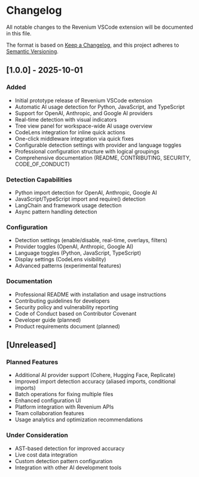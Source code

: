 # Changelog

All notable changes to the Revenium VSCode extension will be documented in this file.

The format is based on [Keep a Changelog](https://keepachangelog.com/en/1.0.0/),
and this project adheres to [Semantic Versioning](https://semver.org/spec/v2.0.0.html).

## [1.0.0] - 2025-10-01

### Added

- Initial prototype release of Revenium VSCode extension
- Automatic AI usage detection for Python, JavaScript, and TypeScript
- Support for OpenAI, Anthropic, and Google AI providers
- Real-time detection with visual indicators
- Tree view panel for workspace-wide AI usage overview
- CodeLens integration for inline quick actions
- One-click middleware integration via quick fixes
- Configurable detection settings with provider and language toggles
- Professional configuration structure with logical groupings
- Comprehensive documentation (README, CONTRIBUTING, SECURITY, CODE_OF_CONDUCT)

### Detection Capabilities

- Python import detection for OpenAI, Anthropic, Google AI
- JavaScript/TypeScript import and require() detection
- LangChain and framework usage detection
- Async pattern handling detection

### Configuration

- Detection settings (enable/disable, real-time, overlays, filters)
- Provider toggles (OpenAI, Anthropic, Google AI)
- Language toggles (Python, JavaScript, TypeScript)
- Display settings (CodeLens visibility)
- Advanced patterns (experimental features)

### Documentation

- Professional README with installation and usage instructions
- Contributing guidelines for developers
- Security policy and vulnerability reporting
- Code of Conduct based on Contributor Covenant
- Developer guide (planned)
- Product requirements document (planned)

## [Unreleased]

### Planned Features

- Additional AI provider support (Cohere, Hugging Face, Replicate)
- Improved import detection accuracy (aliased imports, conditional imports)
- Batch operations for fixing multiple files
- Enhanced configuration UI
- Platform integration with Revenium APIs
- Team collaboration features
- Usage analytics and optimization recommendations

### Under Consideration

- AST-based detection for improved accuracy
- Live cost data integration
- Custom detection pattern configuration
- Integration with other AI development tools